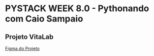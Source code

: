 ﻿# PYSTACK WEEK 8.0 - Pythonando com Caio Sampaio
## Projeto VitaLab

[Figma do Projeto](https://www.figma.com/file/FzqXqJXe5a8LWcq7LxISHN/Untitled?type=design&node-id=0-1&mode=design&t=LO7jO7shOtADB4oM-0)
